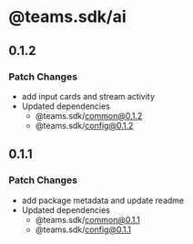 # @teams.sdk/ai

## 0.1.2

### Patch Changes

- add input cards and stream activity
- Updated dependencies
  - @teams.sdk/common@0.1.2
  - @teams.sdk/config@0.1.2

## 0.1.1

### Patch Changes

- add package metadata and update readme
- Updated dependencies
  - @teams.sdk/common@0.1.1
  - @teams.sdk/config@0.1.1
